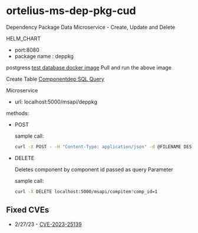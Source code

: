 # ortelius-ms-dep-pkg-cud

Dependency Package Data Microservice - Create, Update and Delete

HELM_CHART

- port:8080
- package name : deppkg

postgress [test database docker image](https://github.com/ortelius/test-database)
Pull and run the above image

Create Table [Componentdep SQL Query](https://github.com/ortelius/ortelius/blob/main/dmadminweb/WebContent/WEB-INF/schema/2021122706.sql)

Microservice

- url: localhost:5000/msapi/deppkg

methods:

- POST

  sample call:

   ```bash
   curl -X POST - -H "Content-Type: application/json" -d @FILENAME DESTINATION http://localhost:5000/msapi/deppkg?compid=1234
   ```

- DELETE

  Deletes component by component id passed as query Parameter

  sample call:

  ```bash
  curl -X DELETE localhost:5000/msapi/compitem?comp_id=1
  ```

## Fixed CVEs

- 2/27/23 - [CVE-2023-25139](https://www.openwall.com/lists/oss-security/2023/02/10/1)
